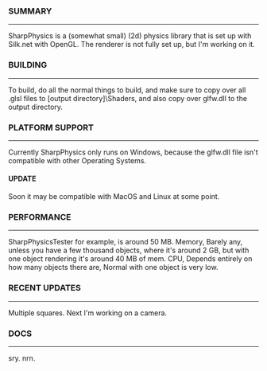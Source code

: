 ### SUMMARY ###
---------------------------------------------------------

SharpPhysics is a (somewhat small) (2d) physics library that is set up with Silk.net with OpenGL.
The renderer is not fully set up, but I'm working on it.

### BUILDING ###
---------------------------------------------------------

To build, do all the normal things to build, and make sure to copy over all .glsl files to [output directory]\Shaders,
and also copy over glfw.dll to the output directory.

### PLATFORM SUPPORT ###
---------------------------------------------------------

Currently SharpPhysics only runs on Windows, because the glfw.dll file isn't compatible with other Operating Systems.
#### UPDATE ####
Soon it may be compatible with MacOS and Linux at some point.

### PERFORMANCE ###
---------------------------------------------------------

SharpPhysicsTester for example, is around 50 MB.
Memory, Barely any, unless you have a few thousand objects, where it's around 2 GB, but with one object rendering it's around 40 MB of mem.
CPU, Depends entirely on how many objects there are, Normal with one object is very low.

### RECENT UPDATES ###
---------------------------------------------------------

Multiple squares. Next I'm working on a camera.

### DOCS ###
---------------------------------------------------------

sry. nrn.